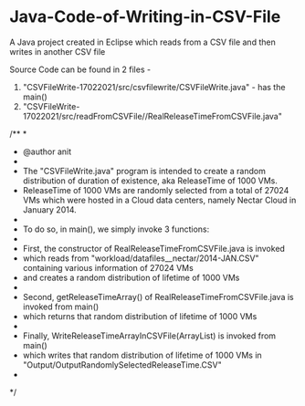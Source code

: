 # Java-Code-of-Writing-in-CSV-File
A Java project created in Eclipse which reads from a CSV file and then writes in another CSV file

Source Code can be found in 2 files - 
1. "CSVFileWrite-17022021/src/csvfilewrite/CSVFileWrite.java" - has the main()
2. "CSVFileWrite-17022021/src/readFromCSVFile//RealReleaseTimeFromCSVFile.java"

/**
 * 
 * @author anit
 * 
 * The "CSVFileWrite.java" program is intended to create a random distribution of duration of existence, aka ReleaseTime of 1000 VMs. 
 * ReleaseTime of 1000 VMs are randomly selected from a total of 27024 VMs which were hosted in a Cloud data centers, namely Nectar Cloud in January 2014. 
 * 
 * To do so, in main(), we simply invoke 3 functions:
 * 
 * First, the constructor of RealReleaseTimeFromCSVFile.java is invoked
 * which reads from "workload/datafiles__nectar/2014-JAN.CSV" containing various information of 27024 VMs 
 * and creates a random distribution of lifetime of 1000 VMs
 * 
 * Second, getReleaseTimeArray() of RealReleaseTimeFromCSVFile.java is invoked from main()
 * which returns that random distribution of lifetime of 1000 VMs 
 * 
 * Finally, WriteReleaseTimeArrayInCSVFile(ArrayList<Double>) is invoked from main()
 * which writes that random distribution of lifetime of 1000 VMs in "Output/OutputRandomlySelectedReleaseTime.CSV"
 * 
 */

